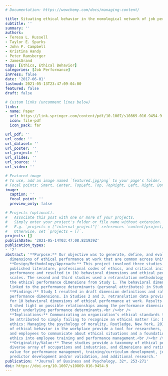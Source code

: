```yaml
---
# Documentation: https://wowchemy.com/docs/managing-content/

title: Situating ethical behavior in the nomological network of job performance
subtitle: ''
summary: ''
authors:
- Teresa L. Russell
- Taylor E. Sparks
- John P. Campbell
- Kristina Handy
- Peter Ramsberger
- JamesGrand
tags: [Ethics, Ethical Behavior]
categories: [Job Performance]
inPress: false
date: '2017-06-01'
lastmod: 2021-05-13T23:47:09-04:00
featured: false
draft: false

# Custom links (uncomment lines below)
links:
- name: Paper
  url: https://link.springer.com/content/pdf/10.1007/s10869-016-9454-9.pdf
  icon: file-pdf
  icon_pack: far

url_pdf: ''
url_code: ''
url_dataset: ''
url_poster: ''
url_project: ''
url_slides: ''
url_source: ''
url_video: ''

# Featured image
# To use, add an image named `featured.jpg/png` to your page's folder.
# Focal points: Smart, Center, TopLeft, Top, TopRight, Left, Right, BottomLeft, Bottom, BottomRight.
image:
  caption: ''
  focal_point: ''
  preview_only: false

# Projects (optional).
#   Associate this post with one or more of your projects.
#   Simply enter your project's folder or file name without extension.
#   E.g. `projects = ["internal-project"]` references `content/project/deep-learning/index.md`.
#   Otherwise, set `projects = []`.
projects: []
publishDate: '2021-05-14T03:47:08.821939Z'
publication_types:
- '2'
abstract: '**Purpose:** Our objective was to generate, define, and evaluate behavioral
  dimensions of ethical performance at work that are common across United States occupations.<br /><br />
  **Design/Methodology/Approach:** This project involved three studies. Study 1 involved (a) qualitative review of
  published literature, professional codes of ethics, and critical incidents of (un)ethical
  performance and resulted in (b) behavioral dimensions and ethical performance rating
  scales. The second and third studies used a retranslation methodology to evaluate
  the ethical performance dimensions from Study 1. The behavioral dimensions were
  linked to the performance determinants (personal attributes) in Study 3.<br /><br />
  **Findings:** Study 1 resulted in draft dimension definitions and rating scales for 10 ethical
  performance dimensions. In Studies 2 and 3, retranslation data provided strong support
  for 10 behavioral dimensions of ethical performance at work. Results from Study
  3 shed light on possible relationships among the performance dimensions based on
  their underlying performance determinants.<br /><br />
  **Implications:** Communicating an organization’s ethical standards to employees is important because some ethical breakdowns can
  be attributed to simply failing to recognize an ethical matter (in: DeCremer, Managerial
  ethics: Managing the psychology of morality, Routledge, New York, 2011). Definitions
  of ethical behavior in the workplace provide a tool for researchers, employers,
  and employees to communicate about ethical situations and a foundation for folding
  ethics into employee training and performance management.<br /><br />
  **Originality/Value:** These studies provide a taxonomy of ethical performance at work that generalizes to a
  diverse array of occupations and industries, and dimensions and rating scales have
  value for performance management, training/curriculum development, job analysis,
  predictor development and/or validation, and additional research.'
publication: '*Journal of Business and Psychology, 32*, 253-271'
doi: https://doi.org/10.1007/s10869-016-9454-9
---
```

